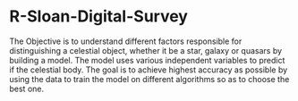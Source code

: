 # R-Sloan-Digital-Survey
The Objective is to understand different factors responsible for distinguishing a celestial object, 
whether it be a star, galaxy or quasars by building a model. The model uses various independent variables 
to predict if the celestial body. The goal is to achieve highest accuracy as possible by using the data to
train the model on different algorithms so as to choose the best one.
